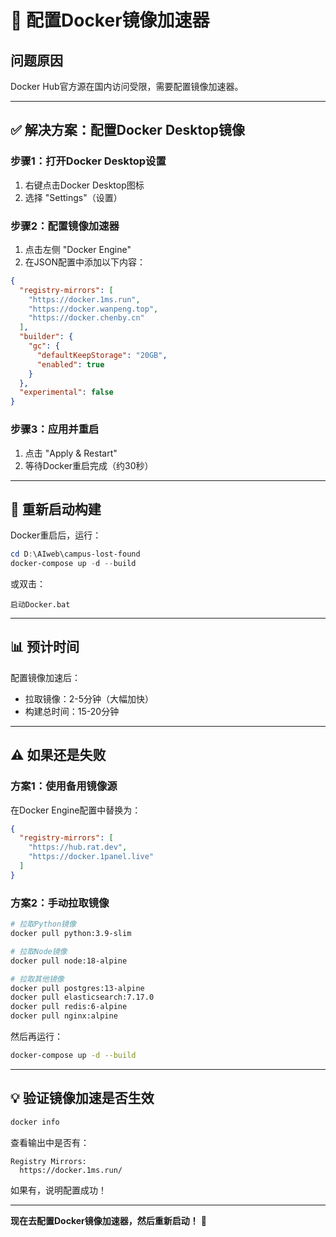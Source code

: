# 🔧 配置Docker镜像加速器

## 问题原因
Docker Hub官方源在国内访问受限，需要配置镜像加速器。

---

## ✅ 解决方案：配置Docker Desktop镜像

### 步骤1：打开Docker Desktop设置
1. 右键点击Docker Desktop图标
2. 选择 "Settings"（设置）

### 步骤2：配置镜像加速器
1. 点击左侧 "Docker Engine"
2. 在JSON配置中添加以下内容：

```json
{
  "registry-mirrors": [
    "https://docker.1ms.run",
    "https://docker.wanpeng.top",
    "https://docker.chenby.cn"
  ],
  "builder": {
    "gc": {
      "defaultKeepStorage": "20GB",
      "enabled": true
    }
  },
  "experimental": false
}
```

### 步骤3：应用并重启
1. 点击 "Apply & Restart"
2. 等待Docker重启完成（约30秒）

---

## 🚀 重新启动构建

Docker重启后，运行：

```powershell
cd D:\AIweb\campus-lost-found
docker-compose up -d --build
```

或双击：
```
启动Docker.bat
```

---

## 📊 预计时间

配置镜像加速后：
- 拉取镜像：2-5分钟（大幅加快）
- 构建总时间：15-20分钟

---

## ⚠️ 如果还是失败

### 方案1：使用备用镜像源

在Docker Engine配置中替换为：

```json
{
  "registry-mirrors": [
    "https://hub.rat.dev",
    "https://docker.1panel.live"
  ]
}
```

### 方案2：手动拉取镜像

```bash
# 拉取Python镜像
docker pull python:3.9-slim

# 拉取Node镜像  
docker pull node:18-alpine

# 拉取其他镜像
docker pull postgres:13-alpine
docker pull elasticsearch:7.17.0
docker pull redis:6-alpine
docker pull nginx:alpine
```

然后再运行：
```bash
docker-compose up -d --build
```

---

## 💡 验证镜像加速是否生效

```bash
docker info
```

查看输出中是否有：
```
Registry Mirrors:
  https://docker.1ms.run/
```

如果有，说明配置成功！

---

**现在去配置Docker镜像加速器，然后重新启动！** 🚀

